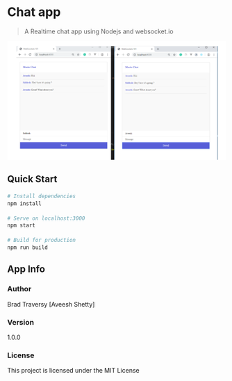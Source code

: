 # Chat app
> A Realtime chat app using Nodejs and websocket.io

![image](chat.png)

## Quick Start

```bash
# Install dependencies
npm install

# Serve on localhost:3000
npm start

# Build for production
npm run build
```

## App Info

### Author

Brad Traversy
[Aveesh Shetty]

### Version

1.0.0

### License

This project is licensed under the MIT License

